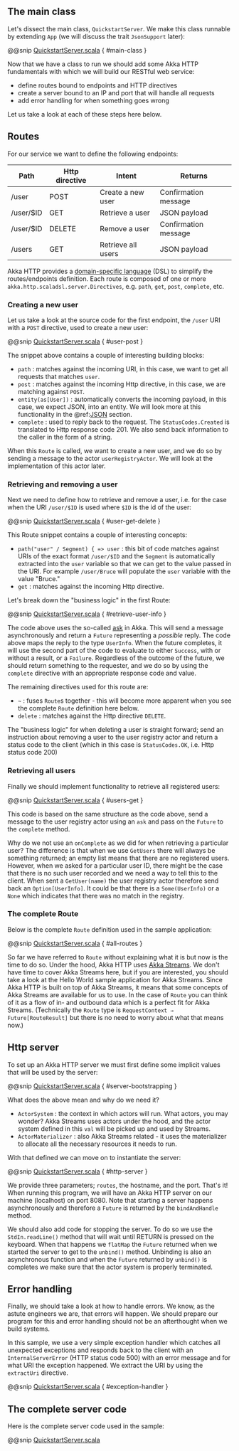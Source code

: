 The main class
----------------

Let's dissect the main class, `QuickstartServer`. We make this class runnable by extending `App` (we will discuss the trait `JsonSupport` later):

@@snip [QuickstartServer.scala]($g8src$/scala/com/lightbend/akka/http/sample/QuickstartServer.scala) { #main-class }

Now that we have a class to run we should add some Akka HTTP fundamentals with which we will build our RESTful web service:

* define routes bound to endpoints and HTTP directives
* create a server bound to an IP and port that will handle all requests
* add error handling for when something goes wrong

Let us take a look at each of these steps here below.

## Routes

For our service we want to define the following endpoints:

| Path        | Http directive  | Intent             | Returns              |
|-------------|-----------------|--------------------|----------------------|
| /user       | POST            | Create a new user  | Confirmation message |
| /user/$ID   | GET             | Retrieve a user    | JSON payload         |
| /user/$ID   | DELETE          | Remove a user      | Confirmation message |
| /users      | GET             | Retrieve all users | JSON payload         |

Akka HTTP provides a [domain-specific language](https://en.wikipedia.org/wiki/Domain-specific_language) (DSL) to simplify the routes/endpoints definition. Each route is composed of one or more `akka.http.scaladsl.server.Directives`, e.g. `path`, `get`, `post`, `complete`, etc.

### Creating a new user

Let us take a look at the source code for the first endpoint, the `/user` URI with a `POST` directive, used to create a new user:

@@snip [QuickstartServer.scala]($g8src$/scala/com/lightbend/akka/http/sample/QuickstartServer.scala) { #user-post }

The snippet above contains a couple of interesting building blocks:

* `path` : matches against the incoming URI, in this case, we want to get all requests that matches `user`.
* `post` : matches against the incoming Http directive, in this case, we are matching against `POST`.
* `entity(as[User])` : automatically converts the incoming payload, in this case, we expect JSON, into an entity. We will look more at this functionality in the @ref:[JSON](json.md) section.
* `complete` : used to reply back to the request. The `StatusCodes.Created` is translated to Http response code 201. We also send back information to the caller in the form of a string.    

When this `Route` is called, we want to create a new user, and we do so by sending a message to the actor `userRegistryActor`. We will look at the implementation of this actor later.

### Retrieving and removing a user

Next we need to define how to retrieve and remove a user, i.e. for the case when the URI `/user/$ID` is used where `$ID` is the id of the user:

@@snip [QuickstartServer.scala]($g8src$/scala/com/lightbend/akka/http/sample/QuickstartServer.scala) { #user-get-delete }

This Route snippet contains a couple of interesting concepts:

* `path("user" / Segment) { => user` : this bit of code matches against URIs of the exact format `/user/$ID` and the `Segment` is automatically extracted into the `user` variable so that we can get to the value passed in the URI. For example `/user/Bruce` will populate the `user` variable with the value "Bruce."
* `get` : matches against the incoming Http directive.

Let's break down the "business logic" in the first Route:

@@snip [QuickstartServer.scala]($g8src$/scala/com/lightbend/akka/http/sample/QuickstartServer.scala) { #retrieve-user-info }

The code above uses the so-called [ask](http://doc.akka.io/docs/akka/current/scala/actors.html#send-messages) in Akka. This will send a message asynchronously and return a `Future` representing a _possible_ reply. The code above maps the reply to the type `UserInfo`. When the future completes, it will use the second part of the code to evaluate to either `Success`, with or without a result, or a `Failure`. Regardless of the outcome of the future, we should return something to the requester, and we do so by using the `complete` directive with an appropriate response code and value.

The remaining directives used for this route are:

* `~` : fuses `Route`s together - this will become more apparent when you see the complete `Route` definition here below.
* `delete` : matches against the Http directive `DELETE`.

The "business logic" for when deleting a user is straight forward; send an instruction about removing a user to the user registry actor and return a status code to the client (which in this case is `StatusCodes.OK`, i.e. Http status code 200)

### Retrieving all users

Finally we should implement functionality to retrieve all registered users:

@@snip [QuickstartServer.scala]($g8src$/scala/com/lightbend/akka/http/sample/QuickstartServer.scala) { #users-get }

This code is based on the same structure as the code above, send a message to the user registry actor using an `ask` and pass on the `Future` to the `complete` method.

Why do we not use an `onComplete` as we did for when retrieving a particular user? The difference is that when we use `GetUsers` there will always be something returned; an empty list means that there are no registered users. However, when we asked for a particular user ID, there might be the case that there is no such user recorded and we need a way to tell this to the client. When sent a `GetUser(name)` the user registry actor therefore send back an `Option[UserInfo]`. It could be that there is a `Some(UserInfo)` or a `None` which indicates that there was no match in the registry.

### The complete Route

Below is the complete `Route` definition used in the sample application:

@@snip [QuickstartServer.scala]($g8src$/scala/com/lightbend/akka/http/sample/QuickstartServer.scala) { #all-routes }

So far we have referred to `Route` without explaining what it is but now is the time to do so. Under the hood, Akka HTTP uses [Akka Streams](http://doc.akka.io/docs/akka/current/scala/stream/index.html). We don't have time to cover Akka Streams here, but if you are interested, you should take a look at the Hello World sample application for Akka Streams. Since Akka HTTP is built on top of Akka Streams, it means that some concepts of Akka Streams are available for us to use. In the case of `Route` you can think of it as a flow of in- and outbound data which is a perfect fit for Akka Streams. (Technically the `Route` type is `RequestContext ⇒ Future[RouteResult]` but there is no need to worry about what that means now.)

## Http server

To set up an Akka HTTP server we must first define some implicit values that will be used by the server:

@@snip [QuickstartServer.scala]($g8src$/scala/com/lightbend/akka/http/sample/QuickstartServer.scala) { #server-bootstrapping }

What does the above mean and why do we need it?

* `ActorSystem` : the context in which actors will run. What actors, you may wonder? Akka Streams uses actors under the hood, and the actor system defined in this `val` will be picked up and used by Streams.
* `ActorMaterializer` : also Akka Streams related - it uses the materializer to allocate all the necessary resources it needs to run.

With that defined we can move on to instantiate the server:

@@snip [QuickstartServer.scala]($g8src$/scala/com/lightbend/akka/http/sample/QuickstartServer.scala) { #http-server }

We provide three parameters; `routes`, the hostname, and the port. That's it! When running this program, we will have an Akka HTTP server on our machine (localhost) on port 8080. Note that starting a server happens asynchronously and therefore a `Future` is returned by the `bindAndHandle` method.

We should also add code for stopping the server. To do so we use the `StdIn.readLine()` method that will wait until RETURN is pressed on the keyboard. When that happens we `flatMap` the `Future` returned when we started the server to get to the `unbind()` method. Unbinding is also an asynchronous function and when the `Future` returned by `unbind()` is completes we make sure that the actor system is properly terminated.

## Error handling

Finally, we should take a look at how to handle errors. We know, as the astute engineers we are, that errors will happen. We should prepare our program for this and error handling should not be an afterthought when we build systems.

In this sample, we use a very simple exception handler which catches all unexpected exceptions and responds back to the client with an `InternalServerError` (HTTP status code 500) with an error message and for what URI the exception happened. We extract the URI by using the `extractUri` directive.

@@snip [QuickstartServer.scala]($g8src$/scala/com/lightbend/akka/http/sample/QuickstartServer.scala) { #exception-handler }

## The complete server code

Here is the complete server code used in the sample:

@@snip [QuickstartServer.scala]($g8src$/scala/com/lightbend/akka/http/sample/QuickstartServer.scala)
